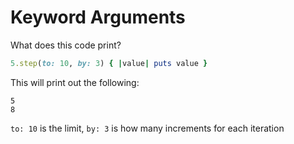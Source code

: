 # Keyword Arguments
What does this code print?

```ruby
5.step(to: 10, by: 3) { |value| puts value }
```

This will print out the following:
```
5
8
```

`to: 10` is the limit, `by: 3` is how many increments for each iteration
